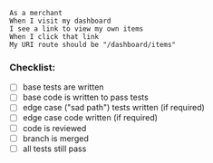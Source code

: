 ```
As a merchant
When I visit my dashboard
I see a link to view my own items
When I click that link
My URI route should be "/dashboard/items"
```

### Checklist:

- [ ] base tests are written
- [ ] base code is written to pass tests
- [ ] edge case ("sad path") tests written (if required)
- [ ] edge case code written (if required)
- [ ] code is reviewed
- [ ] branch is merged
- [ ] all tests still pass

